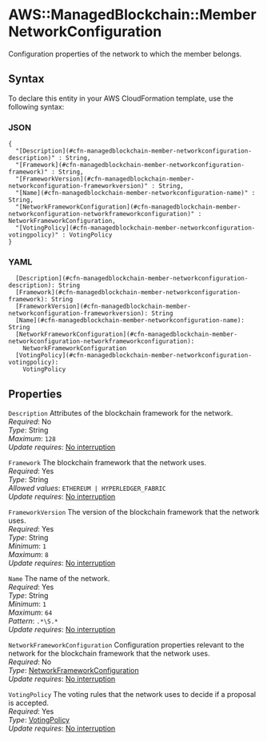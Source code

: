 # AWS::ManagedBlockchain::Member NetworkConfiguration<a name="aws-properties-managedblockchain-member-networkconfiguration"></a>

Configuration properties of the network to which the member belongs\.

## Syntax<a name="aws-properties-managedblockchain-member-networkconfiguration-syntax"></a>

To declare this entity in your AWS CloudFormation template, use the following syntax:

### JSON<a name="aws-properties-managedblockchain-member-networkconfiguration-syntax.json"></a>

```
{
  "[Description](#cfn-managedblockchain-member-networkconfiguration-description)" : String,
  "[Framework](#cfn-managedblockchain-member-networkconfiguration-framework)" : String,
  "[FrameworkVersion](#cfn-managedblockchain-member-networkconfiguration-frameworkversion)" : String,
  "[Name](#cfn-managedblockchain-member-networkconfiguration-name)" : String,
  "[NetworkFrameworkConfiguration](#cfn-managedblockchain-member-networkconfiguration-networkframeworkconfiguration)" : NetworkFrameworkConfiguration,
  "[VotingPolicy](#cfn-managedblockchain-member-networkconfiguration-votingpolicy)" : VotingPolicy
}
```

### YAML<a name="aws-properties-managedblockchain-member-networkconfiguration-syntax.yaml"></a>

```
  [Description](#cfn-managedblockchain-member-networkconfiguration-description): String
  [Framework](#cfn-managedblockchain-member-networkconfiguration-framework): String
  [FrameworkVersion](#cfn-managedblockchain-member-networkconfiguration-frameworkversion): String
  [Name](#cfn-managedblockchain-member-networkconfiguration-name): String
  [NetworkFrameworkConfiguration](#cfn-managedblockchain-member-networkconfiguration-networkframeworkconfiguration): 
    NetworkFrameworkConfiguration
  [VotingPolicy](#cfn-managedblockchain-member-networkconfiguration-votingpolicy): 
    VotingPolicy
```

## Properties<a name="aws-properties-managedblockchain-member-networkconfiguration-properties"></a>

`Description`  <a name="cfn-managedblockchain-member-networkconfiguration-description"></a>
Attributes of the blockchain framework for the network\.  
*Required*: No  
*Type*: String  
*Maximum*: `128`  
*Update requires*: [No interruption](https://docs.aws.amazon.com/AWSCloudFormation/latest/UserGuide/using-cfn-updating-stacks-update-behaviors.html#update-no-interrupt)

`Framework`  <a name="cfn-managedblockchain-member-networkconfiguration-framework"></a>
The blockchain framework that the network uses\.  
*Required*: Yes  
*Type*: String  
*Allowed values*: `ETHEREUM | HYPERLEDGER_FABRIC`  
*Update requires*: [No interruption](https://docs.aws.amazon.com/AWSCloudFormation/latest/UserGuide/using-cfn-updating-stacks-update-behaviors.html#update-no-interrupt)

`FrameworkVersion`  <a name="cfn-managedblockchain-member-networkconfiguration-frameworkversion"></a>
The version of the blockchain framework that the network uses\.  
*Required*: Yes  
*Type*: String  
*Minimum*: `1`  
*Maximum*: `8`  
*Update requires*: [No interruption](https://docs.aws.amazon.com/AWSCloudFormation/latest/UserGuide/using-cfn-updating-stacks-update-behaviors.html#update-no-interrupt)

`Name`  <a name="cfn-managedblockchain-member-networkconfiguration-name"></a>
The name of the network\.  
*Required*: Yes  
*Type*: String  
*Minimum*: `1`  
*Maximum*: `64`  
*Pattern*: `.*\S.*`  
*Update requires*: [No interruption](https://docs.aws.amazon.com/AWSCloudFormation/latest/UserGuide/using-cfn-updating-stacks-update-behaviors.html#update-no-interrupt)

`NetworkFrameworkConfiguration`  <a name="cfn-managedblockchain-member-networkconfiguration-networkframeworkconfiguration"></a>
Configuration properties relevant to the network for the blockchain framework that the network uses\.   
*Required*: No  
*Type*: [NetworkFrameworkConfiguration](aws-properties-managedblockchain-member-networkframeworkconfiguration.md)  
*Update requires*: [No interruption](https://docs.aws.amazon.com/AWSCloudFormation/latest/UserGuide/using-cfn-updating-stacks-update-behaviors.html#update-no-interrupt)

`VotingPolicy`  <a name="cfn-managedblockchain-member-networkconfiguration-votingpolicy"></a>
The voting rules that the network uses to decide if a proposal is accepted\.  
*Required*: Yes  
*Type*: [VotingPolicy](aws-properties-managedblockchain-member-votingpolicy.md)  
*Update requires*: [No interruption](https://docs.aws.amazon.com/AWSCloudFormation/latest/UserGuide/using-cfn-updating-stacks-update-behaviors.html#update-no-interrupt)